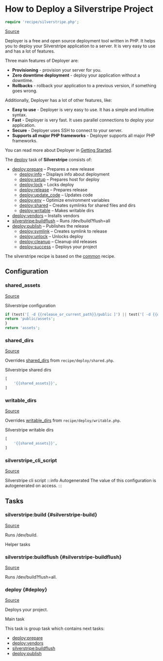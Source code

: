 <!-- DO NOT EDIT THIS FILE! -->
<!-- Instead edit recipe/silverstripe.php -->
<!-- Then run bin/docgen -->

# How to Deploy a Silverstripe Project

```php
require 'recipe/silverstripe.php';
```

[Source](/recipe/silverstripe.php)

Deployer is a free and open source deployment tool written in PHP. 
It helps you to deploy your Silverstripe application to a server. 
It is very easy to use and has a lot of features. 

Three main features of Deployer are:
- **Provisioning** - provision your server for you.
- **Zero downtime deployment** - deploy your application without a downtime.
- **Rollbacks** - rollback your application to a previous version, if something goes wrong.

Additionally, Deployer has a lot of other features, like:
- **Easy to use** - Deployer is very easy to use. It has a simple and intuitive syntax.
- **Fast** - Deployer is very fast. It uses parallel connections to deploy your application.
- **Secure** - Deployer uses SSH to connect to your server.
- **Supports all major PHP frameworks** - Deployer supports all major PHP frameworks.

You can read more about Deployer in [Getting Started](/docs/getting-started.md).

The [deploy](#deploy) task of **Silverstripe** consists of:
* [deploy:prepare](/docs/recipe/common.md#deploy-prepare) – Prepares a new release
  * [deploy:info](/docs/recipe/deploy/info.md#deploy-info) – Displays info about deployment
  * [deploy:setup](/docs/recipe/deploy/setup.md#deploy-setup) – Prepares host for deploy
  * [deploy:lock](/docs/recipe/deploy/lock.md#deploy-lock) – Locks deploy
  * [deploy:release](/docs/recipe/deploy/release.md#deploy-release) – Prepares release
  * [deploy:update_code](/docs/recipe/deploy/update_code.md#deploy-update_code) – Updates code
  * [deploy:env](/docs/recipe/symfony.md#deploy-env) – Optimize environment variables
  * [deploy:shared](/docs/recipe/deploy/shared.md#deploy-shared) – Creates symlinks for shared files and dirs
  * [deploy:writable](/docs/recipe/deploy/writable.md#deploy-writable) – Makes writable dirs
* [deploy:vendors](/docs/recipe/deploy/vendors.md#deploy-vendors) – Installs vendors
* [silverstripe:buildflush](/docs/recipe/silverstripe.md#silverstripe-buildflush) – Runs /dev/build?flush=all
* [deploy:publish](/docs/recipe/common.md#deploy-publish) – Publishes the release
  * [deploy:symlink](/docs/recipe/deploy/symlink.md#deploy-symlink) – Creates symlink to release
  * [deploy:unlock](/docs/recipe/deploy/lock.md#deploy-unlock) – Unlocks deploy
  * [deploy:cleanup](/docs/recipe/deploy/cleanup.md#deploy-cleanup) – Cleanup old releases
  * [deploy:success](/docs/recipe/common.md#deploy-success) – Deploys your project


The silverstripe recipe is based on the [common](/docs/recipe/common.md) recipe.

## Configuration
### shared_assets
[Source](https://github.com/deployphp/deployer/blob/master/recipe/silverstripe.php#L13)

Silverstripe configuration

```php title="Default value"
if (test('[ -d {{release_or_current_path}}/public ]') || test('[ -d {{deploy_path}}/shared/public ]')) {
return 'public/assets';
}
return 'assets';
```


### shared_dirs
[Source](https://github.com/deployphp/deployer/blob/master/recipe/silverstripe.php#L22)

Overrides [shared_dirs](/docs/recipe/deploy/shared.md#shared_dirs) from `recipe/deploy/shared.php`.

Silverstripe shared dirs

```php title="Default value"
[
    '{{shared_assets}}',
]
```


### writable_dirs
[Source](https://github.com/deployphp/deployer/blob/master/recipe/silverstripe.php#L27)

Overrides [writable_dirs](/docs/recipe/deploy/writable.md#writable_dirs) from `recipe/deploy/writable.php`.

Silverstripe writable dirs

```php title="Default value"
[
    '{{shared_assets}}',
]
```


### silverstripe_cli_script
[Source](https://github.com/deployphp/deployer/blob/master/recipe/silverstripe.php#L32)

Silverstripe cli script
:::info Autogenerated
The value of this configuration is autogenerated on access.
:::





## Tasks

### silverstripe:build {#silverstripe-build}
[Source](https://github.com/deployphp/deployer/blob/master/recipe/silverstripe.php#L48)

Runs /dev/build.

Helper tasks


### silverstripe:buildflush {#silverstripe-buildflush}
[Source](https://github.com/deployphp/deployer/blob/master/recipe/silverstripe.php#L53)

Runs /dev/build?flush=all.




### deploy {#deploy}
[Source](https://github.com/deployphp/deployer/blob/master/recipe/silverstripe.php#L61)

Deploys your project.

Main task


This task is group task which contains next tasks:
* [deploy:prepare](/docs/recipe/common.md#deploy-prepare)
* [deploy:vendors](/docs/recipe/deploy/vendors.md#deploy-vendors)
* [silverstripe:buildflush](/docs/recipe/silverstripe.md#silverstripe-buildflush)
* [deploy:publish](/docs/recipe/common.md#deploy-publish)


